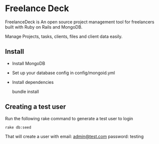 # Freelance Deck

FreelanceDeck is An open source project management tool for freelancers built with Ruby on Rails and MongoDB.

Manage Projects, tasks, clients, files and client data easily.

## Install

+ Install MongoDB
+ Set up your database config in config/mongoid.yml
+ Install dependencies

    bundle install

## Creating a test user

Run the following rake command to generate a test user to login

    rake db:seed

That will create a user with email: admin@test.com password: testing

